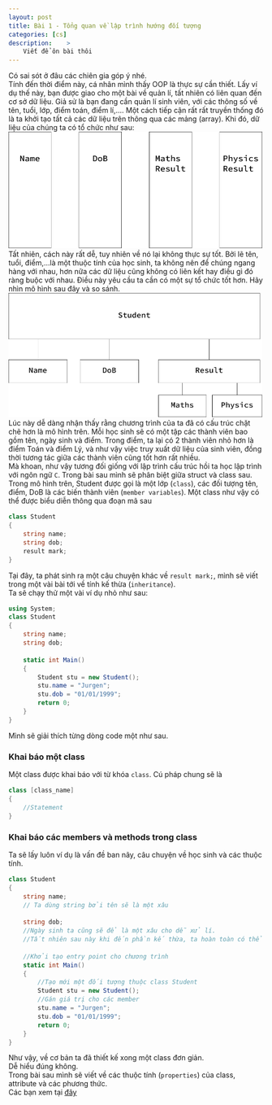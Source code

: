 ```yaml
---
layout: post
title: Bài 1 - Tổng quan về lập trình hướng đối tượng
categories: [cs]
description:    >
    Viết để ôn bài thôi
---
```

Có sai sót ở đâu các chiên gia góp ý nhé.  
Tính đến thời điểm này, cá nhân mình thấy OOP là thực sự cần thiết. Lấy ví dụ thế này, bạn được giao cho một bài về quản lí, tất nhiên có liên quan đến cơ sở dữ liệu. Giả sử là bạn đang cần quản lí sinh viên, với các thông số về tên, tuổi, lớp, điểm toán, điểm lí,.... Một cách tiếp cận rất rất truyền thống đó là ta khởi tạo tất cả các dữ liệu trên thông qua các mảng (array). Khi đó, dữ liệu của chúng ta có tổ chức như sau:  
<img src = "\assets\img\cs\OOP\Lecture_1\1.jpg" width = "500">  
Tất nhiên, cách này rất dễ, tuy nhiên về nó lại không thực sự tốt. Bởi lẽ tên, tuổi, điểm,...là một thuộc tính của học sinh, ta không nên để chúng ngang hàng với nhau, hơn nữa các dữ liệu cũng không có liên kết hay điều gì đó ràng buộc với nhau. Điều này yêu cầu ta cần có một sự tổ chức tốt hơn. Hãy nhìn mô hình sau đây và so sánh.  
<img src = "\assets\img\cs\OOP\Lecture_1\2.jpg" width = "500">  
Lúc này dễ dàng nhận thấy rằng chương trình của ta đã có cấu trúc chặt chẽ hơn là mô hình trên. Mỗi học sinh sẽ có một tập các thành viên bao gồm tên, ngày sinh và điểm. Trong điểm, ta lại có 2 thành viên nhỏ hơn là điểm Toán và điểm Lý, và như vậy việc truy xuất dữ liệu của sinh viên, đồng thời tương tác giữa các thành viên cũng tốt hơn rất nhiều.  
Mà khoan, như vậy tương đối giống với lập trình cấu trúc hồi ta học lập trình với ngôn ngữ ```C```. Trong bài sau mình sẽ phân biệt giữa struct và class sau.  
Trong mô hình trên, Student được gọi là một lớp (```class```), các đối tượng tên, điểm, DoB là các biến thành viên (```member variables```). Một class như vậy có thể được biểu diễn thông qua đoạn mã sau

~~~c#
class Student
{
    string name;  
    string dob;  
    result mark;  
}
~~~

Tại đây, ta phát sinh ra một câu chuyện khác về ```result mark;```, mình sẽ viết trong một vài bài tới về tính kế thừa (```inheritance```).  
Ta sẽ chạy thử một vài ví dụ nhỏ như sau:

~~~c#
using System;  
class Student  
{  
    string name;  
    string dob;  

    static int Main()  
    {  
        Student stu = new Student();  
        stu.name = "Jurgen";  
        stu.dob = "01/01/1999";  
        return 0;  
    }  
}
~~~

Mình sẽ giải thích từng dòng code một như sau.

### Khai báo một class

Một class được khai báo với từ khóa ```class```. Cú pháp chung sẽ là

~~~c#
class [class_name]
{
    //Statement
}
~~~

### Khai báo các members và methods trong class

Ta sẽ lấy luôn ví dụ là vấn đề ban nãy, câu chuyện về học sinh và các thuộc tính.

~~~c#
class Student
{
    string name;
    // Ta dùng string bởi tên sẽ là một xâu

    string dob;
    //Ngày sinh ta cũng sẽ để là một xâu cho dễ xử lí.
    //Tất nhiên sau này khi đến phần kế thừa, ta hoàn toàn có thể định nghĩa một class về ngày tháng

    //Khởi tạo entry point cho chương trình
    static int Main()
    {
        //Tạo mới một đối tượng thuộc class Student
        Student stu = new Student();
        //Gán giá trị cho các member
        stu.name = "Jurgen";
        stu.dob = "01/01/1999";
        return 0;
    }
}
~~~

Như vậy, về cơ bản ta đã thiết kế xong một class đơn giản.  
Dễ hiểu đúng không.  
Trong bài sau mình sẽ viết về các thuộc tính (```properties```) của class, attribute và các phương thức.  
Các bạn xem tại [đây](foo)
